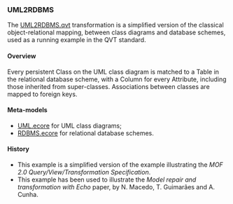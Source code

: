 ### UML2RDBMS
The [UML2RDBMS.qvt](UML2RDBMS.qvtr) transformation is a simplified version of the classical object-relational mapping, between class diagrams and database schemes, used as a running example in the QVT standard.

#### Overview
Every persistent Class on the UML class diagram is matched to a Table in the relational database scheme, with a Column for every Attribute, including those inherited from super-classes. Associations between classes are mapped to foreign keys.

#### Meta-models
* [UML.ecore](UML.ecore) for UML class diagrams;
* [RDBMS.ecore](RDBMS.ecore) for relational database schemes.

#### History
* This example is a simplified version of the example illustrating the *MOF 2.0 Query/View/Transformation Specification*. 
* This example has been used to illustrate the *Model repair and transformation with Echo* paper, by N. Macedo, T. Guimarães and A. Cunha.
